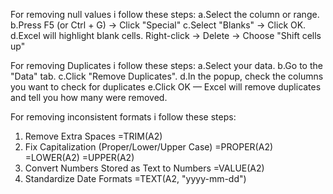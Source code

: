 For removing null values i follow these steps:
a.Select the column or range.
b.Press F5 (or Ctrl + G) → Click "Special"
c.Select "Blanks" → Click OK.
d.Excel will highlight blank cells. Right-click → Delete → Choose "Shift cells up" 

For removing Duplicates i follow these steps:
a.Select your data.
b.Go to the "Data" tab.
c.Click "Remove Duplicates".
d.In the popup, check the columns you want to check for duplicates
e.Click OK — Excel will remove duplicates and tell you how many were removed.

For removing inconsistent formats i follow these steps:
 1. Remove Extra Spaces
    =TRIM(A2)
2. Fix Capitalization (Proper/Lower/Upper Case)
   =PROPER(A2)
   =LOWER(A2)
   =UPPER(A2)
3. Convert Numbers Stored as Text to Numbers
   =VALUE(A2)
4. Standardize Date Formats
   =TEXT(A2, "yyyy-mm-dd")
